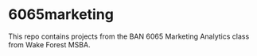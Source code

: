 # 6065marketing
This repo contains projects from the BAN 6065 Marketing Analytics class from Wake Forest MSBA.
